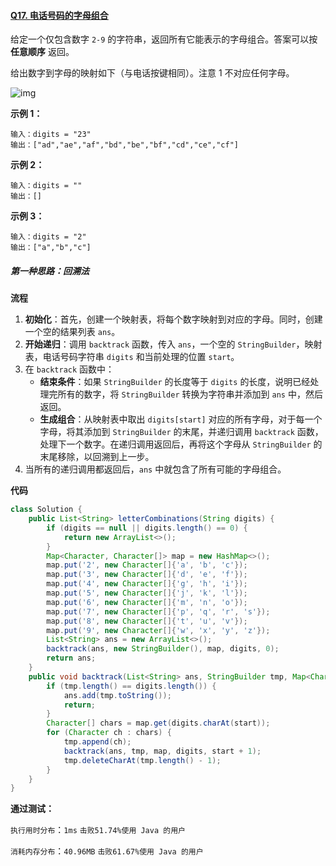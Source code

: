 #### [Q17. 电话号码的字母组合](https://leetcode.cn/problems/letter-combinations-of-a-phone-number/?envType=study-plan-v2&envId=top-100-liked)

给定一个仅包含数字 `2-9` 的字符串，返回所有它能表示的字母组合。答案可以按 **任意顺序** 返回。

给出数字到字母的映射如下（与电话按键相同）。注意 1 不对应任何字母。

![img](https://assets.leetcode-cn.com/aliyun-lc-upload/uploads/2021/11/09/200px-telephone-keypad2svg.png)

 

**示例 1：**

```
输入：digits = "23"
输出：["ad","ae","af","bd","be","bf","cd","ce","cf"]
```

**示例 2：**

```
输入：digits = ""
输出：[]
```

**示例 3：**

```
输入：digits = "2"
输出：["a","b","c"]
```

 

##### 第一种思路：回溯法

**流程**

1. **初始化**：首先，创建一个映射表，将每个数字映射到对应的字母。同时，创建一个空的结果列表 `ans`。
2. **开始递归**：调用 `backtrack` 函数，传入 `ans`，一个空的 `StringBuilder`，映射表，电话号码字符串 `digits` 和当前处理的位置 `start`。
3. 在 `backtrack` 函数中：
   - **结束条件**：如果 `StringBuilder` 的长度等于 `digits` 的长度，说明已经处理完所有的数字，将 `StringBuilder` 转换为字符串并添加到 `ans` 中，然后返回。
   - **生成组合**：从映射表中取出 `digits[start]` 对应的所有字母，对于每一个字母，将其添加到 `StringBuilder` 的末尾，并递归调用 `backtrack` 函数，处理下一个数字。在递归调用返回后，再将这个字母从 `StringBuilder` 的末尾移除，以回溯到上一步。
4. 当所有的递归调用都返回后，`ans` 中就包含了所有可能的字母组合。

**代码**

```java
class Solution {
    public List<String> letterCombinations(String digits) {
        if (digits == null || digits.length() == 0) {
            return new ArrayList<>();
        }
        Map<Character, Character[]> map = new HashMap<>();
        map.put('2', new Character[]{'a', 'b', 'c'});
        map.put('3', new Character[]{'d', 'e', 'f'});
        map.put('4', new Character[]{'g', 'h', 'i'});
        map.put('5', new Character[]{'j', 'k', 'l'});
        map.put('6', new Character[]{'m', 'n', 'o'});
        map.put('7', new Character[]{'p', 'q', 'r', 's'});
        map.put('8', new Character[]{'t', 'u', 'v'});
        map.put('9', new Character[]{'w', 'x', 'y', 'z'});
        List<String> ans = new ArrayList<>();
        backtrack(ans, new StringBuilder(), map, digits, 0);
        return ans;
    }
    public void backtrack(List<String> ans, StringBuilder tmp, Map<Character, Character[]> map, String digits, int start) {
        if (tmp.length() == digits.length()) {
            ans.add(tmp.toString());
            return;
        }
        Character[] chars = map.get(digits.charAt(start));
        for (Character ch : chars) {
            tmp.append(ch);
            backtrack(ans, tmp, map, digits, start + 1);
            tmp.deleteCharAt(tmp.length() - 1);
        }
    }
}
```

**通过测试：**

`执行用时分布`：`1ms`			`击败51.74%使用 Java 的用户`

`消耗内存分布`：`40.96MB`	`击败61.67%使用 Java 的用户`